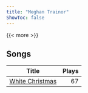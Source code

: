 ```yaml
---
title: "Meghan Trainor"
ShowToc: false
---
```


{{< more >}}

## Songs
Title | Plays 
----- | -----: 
[White Christmas](/songs/white-christmas) | 67

